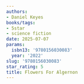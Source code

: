 ```yaml
---
authors:
- Daniel Keyes
books/tags:
- 5star
- science fiction
date: 2025-07-07
params:
  isbn13: '9780156030083'
  year: '2022'
slug: '9780156030083'
star_rating: 5
title: Flowers For Algernon
---
```


<!--more-->